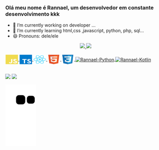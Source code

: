 ### Olá meu nome é Rannael, um desenvolvedor em constante desenvolvimento kkk

- 🔭 I’m currently working on developer ...
- 🌱 I’m currently learning html,css ,javascript, python, php, sql...
- 😄 Pronouns: dele/ele
<div align="center">
  <a href="https://github.com/rannaelsant">
  <img height="200em" src="https://github-readme-stats.vercel.app/api?username=rannaelsant&show_icons=true&theme=merko&include_all_commits=true&count_private=true"/>
  <img height="200em" src="https://github-readme-stats.vercel.app/api/top-langs/?username=rannaelsant&layout=compact&langs_count=7&theme=merko"/>
</div>
<div style="display: inline_block"><br>
  <img align="center" alt="Rannael-Js" height="30" width="40" src="https://raw.githubusercontent.com/devicons/devicon/master/icons/javascript/javascript-plain.svg">
  <img align="center" alt="Rannael-Ts" height="30" width="40" src="https://raw.githubusercontent.com/devicons/devicon/master/icons/typescript/typescript-plain.svg">
  <img align="center" alt="Rannael-React" height="30" width="40" src="https://raw.githubusercontent.com/devicons/devicon/master/icons/react/react-original.svg">
  <img align="center" alt="Rannael-HTML" height="30" width="40" src="https://raw.githubusercontent.com/devicons/devicon/master/icons/html5/html5-original.svg">
  <img align="center" alt="Rannael-CSS" height="30" width="40" src="https://raw.githubusercontent.com/devicons/devicon/master/icons/css3/css3-original.svg">
  <img align="center" alt="Rannael-Python" height="30" width="40" src="https://cdn.jsdelivr.net/gh/devicons/devicon/icons/python/python-original.svg">
  <img align="center" alt="Rannael-Kotlin" height="30" width="40" src="https://cdn.jsdelivr.net/gh/devicons/devicon/icons/kotlin/kotlin-original.svg">
</div>
  
  ##
<div>
  <a href="https://www.linkedin.com/in/rannael-santiago-73484b1a5/" target="_blank"><img src="https://img.shields.io/badge/-LinkedIn-%230077B5?style=for-the-badge&logo=linkedin&logoColor=white" target="_blank"></a>
  <a href = "mailto:rannaelbuglinha321@gmail.com"><img src="https://img.shields.io/badge/-Gmail-%23333?style=for-the-badge&logo=gmail&logoColor=white" target="_blank">
  </a>
  
  ![Snake animation](https://github.com/rannaelsant/rannaelsant/blob/output/github-contribution-grid-snake.svg)
</div>
